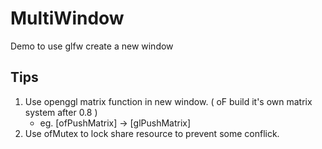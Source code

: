 MultiWindow
======

Demo to use glfw create a new window

 Tips
------
1. Use openggl matrix function in new window. ( oF build it's own matrix system after 0.8 )
      - eg. [ofPushMatrix] -> [glPushMatrix]  
2. Use ofMutex to lock share resource to prevent some conflick. 

